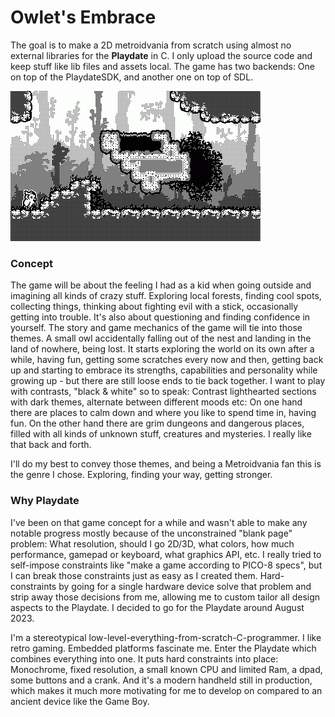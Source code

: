 # Owlet's Embrace
The goal is to make a 2D metroidvania from scratch using almost no external libraries for the **Playdate** in C. I only upload the source code and keep stuff like lib files and assets local. The game has two backends: One on top of the PlaydateSDK, and another one on top of SDL.

<img src="misc/animation_05.gif" width="400" />

### Concept

The game will be about the feeling I had as a kid when going outside and imagining all kinds of crazy stuff. Exploring local forests, finding cool spots, collecting things, thinking about fighting evil with a stick, occasionally getting into trouble. It's also about questioning and finding confidence in yourself. The story and game mechanics of the game will tie into those themes. A small owl accidentally falling out of the nest and landing in the land of nowhere, being lost. It starts exploring the world on its own after a while, having fun, getting some scratches every now and then, getting back up and starting to embrace its strengths, capabilities and personality while growing up - but there are still loose ends to tie back together. I want to play with contrasts, "black & white" so to speak: Contrast lighthearted sections with dark themes, alternate between different moods etc: On one hand there are places to calm down and where you like to spend time in, having fun. On the other hand there are grim dungeons and dangerous places, filled with all kinds of unknown stuff, creatures and mysteries. I really like that back and forth.

I'll do my best to convey those themes, and being a Metroidvania fan this is the genre I chose. Exploring, finding your way, getting stronger.

### Why Playdate
I've been on that game concept for a while and wasn't able to make any notable progress mostly because of the unconstrained "blank page" problem: What resolution, should I go 2D/3D, what colors, how much performance, gamepad or keyboard, what graphics API, etc. I really tried to self-impose constraints like "make a game according to PICO-8 specs", but I can break those constraints just as easy as I created them. Hard-constraints by going for a single hardware device solve that problem and strip away those decisions from me, allowing me to custom tailor all design aspects to the Playdate. I decided to go for the Playdate around August 2023.

I'm a stereotypical low-level-everything-from-scratch-C-programmer. I like retro gaming. Embedded platforms fascinate me. Enter the Playdate which combines everything into one. It puts hard constraints into place: Monochrome, fixed resolution, a small known CPU and limited Ram, a dpad, some buttons and a crank. And it's a modern handheld still in production, which makes it much more motivating for me to develop on compared to an ancient device like the Game Boy.
